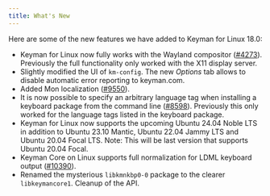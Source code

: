 ```yaml
---
title: What's New
---
```


Here are some of the new features we have added to Keyman for Linux 18.0:

- Keyman for Linux now fully works with the Wayland compositor
  ([#4273](https://github.com/keymanapp/keyman/issues/4273)).
  Previously the full functionality only worked with the X11 display server.
- Slightly modified the UI of `km-config`. The new _Options_ tab allows
  to disable automatic error reporting to keyman.com.
- Added Mon localization ([#9550](https://github.com/keymanapp/keyman/pull/9550)).
- It is now possible to specify an arbitrary language tag when installing
  a keyboard package from the command line ([#8598](https://github.com/keymanapp/keyman/issues/8598)).
  Previously this only worked for the language tags listed in the
  keyboard package.
- Keyman for Linux now supports the upcoming Ubuntu 24.04 Noble LTS in
  addition to Ubuntu 23.10 Mantic, Ubuntu 22.04 Jammy LTS and
  Ubuntu 20.04 Focal LTS. Note: This will be last version that supports
  Ubuntu 20.04 Focal.
- Keyman Core on Linux supports full normalization for LDML keyboard output
  ([#10390](https://github.com/keymanapp/keyman/issues/10390)).
- Renamed the mysterious `libkmnkbp0-0` package to the clearer
  `libkeymancore1`. Cleanup of the API.
